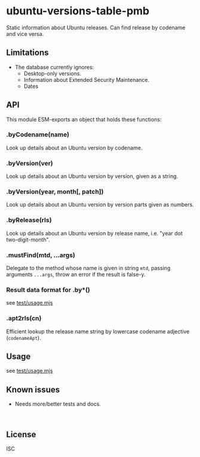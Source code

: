 ﻿
<!--#echo json="package.json" key="name" underline="=" -->
ubuntu-versions-table-pmb
=========================
<!--/#echo -->

<!--#echo json="package.json" key="description" -->
Static information about Ubuntu releases. Can find release by codename and
vice versa.
<!--/#echo -->


Limitations
-----------

* The database currently ignores:
  * Desktop-only versions.
  * Information about Extended Security Maintenance.
  * Dates



API
---

This module ESM-exports an object that holds these functions:

### .byCodename(name)
Look up details about an Ubuntu version by codename.

### .byVersion(ver)
Look up details about an Ubuntu version by version, given as a string.

### .byVersion(year, month[, patch])
Look up details about an Ubuntu version by version parts given as numbers.

### .byRelease(rls)
Look up details about an Ubuntu version by release name,
i.e. "year dot two-digit-month".

### .mustFind(mtd, ...args)
Delegate to the method whose name is given in string `mtd`,
passing arguments `...args`, throw an error if the result is false-y.

### Result data format for .by*()
see [test/usage.mjs](test/usage.mjs)

### .apt2rls(cn)
Efficient lookup the release name string by lowercase codename adjective
(`codenameApt`).




Usage
-----

see [test/usage.mjs](test/usage.mjs)


<!--#toc stop="scan" -->



Known issues
------------

* Needs more/better tests and docs.




&nbsp;


License
-------
<!--#echo json="package.json" key=".license" -->
ISC
<!--/#echo -->
